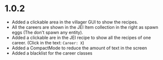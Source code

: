 # 1.0.2
+ Added a clickable area in the villager GUI to show the recipes.
+ All the careers are shown in the JEI Item collection in the right as spawn eggs (The don't spawn any entity).
+ Added a clickable are in the JEI recipe to show all the recipes of one career. (Click in the text: `Career: X`)
+ Added a CompactMode to reduce the amount of text in the screen
+ Added a blacklist for the career classes